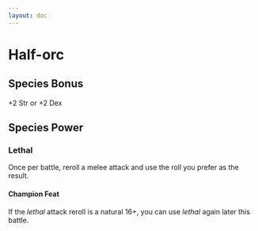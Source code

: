 ```yaml
---
layout: doc
---
```

# Half-orc

## Species Bonus

+2 Str or +2 Dex

## Species Power

### Lethal

Once per battle, reroll a melee attack and use the roll you prefer as the result.

#### Champion Feat

If the _lethal_ attack reroll is a natural 16+, you can use _lethal_ again later this battle.
